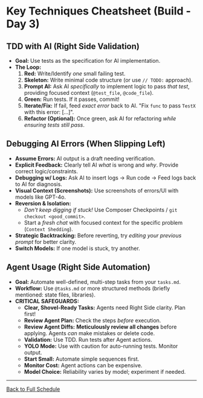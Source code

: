 # Key Techniques Cheatsheet (Build - Day 3)

## TDD with AI (Right Side Validation)
*   **Goal:** Use tests as the specification for AI implementation.
*   **The Loop:**
    1.  **Red:** Write/Identify *one* small failing test.
    2.  **Skeleton:** Write minimal code structure (or use `// TODO:` approach).
    3.  **Prompt AI:** Ask AI *specifically* to implement logic to pass *that test*, providing focused context (`@test_file`, `@code_file`).
    4.  **Green:** Run tests. If it passes, commit!
    5.  **Iterate/Fix:** If fail, feed *exact error* back to AI. "Fix `func` to pass `TestX` with this error: [...]".
    6.  **Refactor (Optional):** Once green, ask AI for refactoring *while ensuring tests still pass*.

## Debugging AI Errors (When Slipping Left)
*   **Assume Errors:** AI output is a draft needing verification.
*   **Explicit Feedback:** Clearly tell AI *what* is wrong and *why*. Provide correct logic/constraints.
*   **Debugging w/ Logs:** Ask AI to insert logs -> Run code -> Feed logs back to AI for diagnosis.
*   **Visual Context (Screenshots):** Use screenshots of errors/UI with models like GPT-4o.
*   **Reversion & Isolation:**
    *   *Don't keep digging if stuck!* Use Composer Checkpoints / `git checkout <good_commit>`.
    *   Start a *fresh chat* with focused context for the specific problem (`Context Shedding`).
*   **Strategic Backtracking:** Before reverting, try *editing your previous prompt* for better clarity.
*   **Switch Models:** If one model is stuck, try another.

## Agent Usage (Right Side Automation)
*   **Goal:** Automate well-defined, multi-step tasks from your `tasks.md`.
*   **Workflow:** Use `@tasks.md` or more structured methods (briefly mentioned: state files, libraries).
*   **CRITICAL SAFEGUARDS:**
    *   **Clear, Shovel-Ready Tasks:** Agents need Right Side clarity. Plan first!
    *   **Review Agent Plan:** Check the steps *before* execution.
    *   **Review Agent Diffs:** **Meticulously review all changes** before applying. Agents *can* make mistakes or delete code.
    *   **Validation:** Use TDD. Run tests after Agent actions.
    *   **YOLO Mode:** Use with caution for auto-running tests. Monitor output.
    *   **Start Small:** Automate simple sequences first.
    *   **Monitor Cost:** Agent actions can be expensive.
    *   **Model Choice:** Reliability varies by model; experiment if needed.

---
[Back to Full Schedule](../schedule.md) 